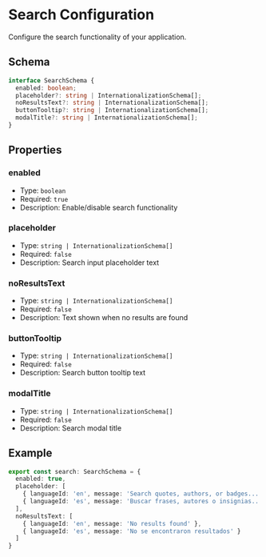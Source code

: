 # Search Configuration

Configure the search functionality of your application.

## Schema

```ts
interface SearchSchema {
  enabled: boolean;
  placeholder?: string | InternationalizationSchema[];
  noResultsText?: string | InternationalizationSchema[];
  buttonTooltip?: string | InternationalizationSchema[];
  modalTitle?: string | InternationalizationSchema[];
}
```

## Properties

### enabled
- Type: `boolean`
- Required: `true`
- Description: Enable/disable search functionality

### placeholder
- Type: `string | InternationalizationSchema[]`
- Required: `false`
- Description: Search input placeholder text

### noResultsText
- Type: `string | InternationalizationSchema[]`
- Required: `false`
- Description: Text shown when no results are found

### buttonTooltip
- Type: `string | InternationalizationSchema[]`
- Required: `false`
- Description: Search button tooltip text

### modalTitle
- Type: `string | InternationalizationSchema[]`
- Required: `false`
- Description: Search modal title

## Example

```ts
export const search: SearchSchema = {
  enabled: true,
  placeholder: [
    { languageId: 'en', message: 'Search quotes, authors, or badges...' },
    { languageId: 'es', message: 'Buscar frases, autores o insignias...' }
  ],
  noResultsText: [
    { languageId: 'en', message: 'No results found' },
    { languageId: 'es', message: 'No se encontraron resultados' }
  ]
}
```